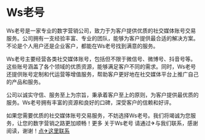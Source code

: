 # Ws老号

Ws老号是一家专业的数字营销公司，致力于为客户提供优质的社交媒体账号交易服务。公司拥有一支经验丰富、专业的团队，能够为客户提供最合适的解决方案。不论是个人用户还是企业客户，都能在Ws老号找到满意的服务。

Ws老号主要经营各类社交媒体账号，包括但不限于微信号、微博号、抖音号等。这些账号涵盖了各个领域的优质资源，能够满足客户不同的需求。同时，Ws老号还提供账号定制和代运营等增值服务，帮助客户更好地在社交媒体平台上推广自己的产品和服务。

公司以诚实守信、服务至上为宗旨，秉承着客户至上的原则，为客户提供最优质的服务。Ws老号拥有丰富的资源和良好的口碑，深受客户的信赖和好评。

如果您需要优质的社交媒体账号交易服务，不妨选择Ws老号。我们将竭诚为您服务，让您的数字营销之路更加顺畅！更多 关于Ws老号 请通过✈与我们联系，感谢阅读，谢谢！[点✈这里联系](https://t.me/jsksbsjsjp)